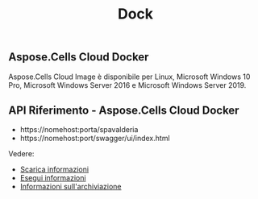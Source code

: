 ﻿---
title: Dock
second_title: Aspose.Cells Cloud Documen
type: docs
url: /it/docker-developer-guide/
aliases: [/docker/]
description: Aspose.Cells Nuvola
weight: 30
kwords: Excel, Office Cloud, REST API, Foglio di calcolo, PDF, CSV, Json, Markdwon, Docker
---
## Aspose.Cells Cloud Docker

 Aspose.Cells Cloud Image è disponibile per Linux, Microsoft Windows 10 Pro, Microsoft Windows Server 2016 e Microsoft Windows Server 2019.



## API Riferimento - Aspose.Cells Cloud Docker

- https://nomehost:porta/spavalderia
- https://nomehost:port/swagger/ui/index.html

Vedere:
- [Scarica informazioni](/cells/it/docker/downloads/) 
- [Esegui informazioni](/cells/it/docker/run/) 
- [Informazioni sull'archiviazione](/cells/it/docker/storage/) 
